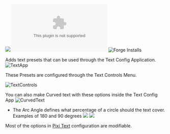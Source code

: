 ![](https://img.shields.io/badge/Foundry-v9-informational)
![Latest Release Download Count](https://img.shields.io/github/downloads/kandashi/text-tool-set/latest/module.zip)
![Forge Installs](https://img.shields.io/badge/dynamic/json?label=Forge%20Installs&query=package.installs&suffix=%25&url=https%3A%2F%2Fforge-vtt.com%2Fapi%2Fbazaar%2Fpackage%2Ftext-tool-set&colorB=4aa94a)

Adds text presets that can be used through the Text Config Application. ![TextApp](https://github.com/kandashi/text-tool-set/blob/master/Images/TextConfig.png?raw=true)

These Presets are configured through the Text Controls Menu.

![TextControls](https://github.com/kandashi/text-tool-set/blob/master/Images/TextControls.png?raw=true)

You can also make Curved text with these options inside the Text Config App ![CurvedText](https://github.com/kandashi/text-tool-set/blob/master/Images/CurvedText.png?raw=true)

- The Arc Angle defines what percentage of a circle should the text cover. Examples of 180 and 90 degrees ![](https://github.com/kandashi/text-tool-set/blob/master/Images/180deg.png?raw=true)
![](https://github.com/kandashi/text-tool-set/blob/master/Images/90deg.png?raw=true)

Most of the options in [Pixi Text](https://pixijs.download/release/docs/PIXI.TextStyle.html) configuration are modifiable.
